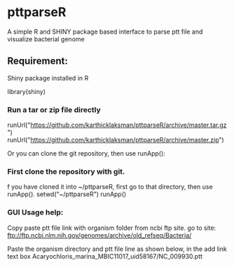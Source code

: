 pttparseR
=========

A simple R and SHINY package based interface to parse ptt file and visualize bacterial genome


## Requirement:

Shiny package installed in R

library(shiny)


### Run a tar or zip file directly
runUrl("https://github.com/karthicklaksman/pttparseR/archive/master.tar.gz")
runUrl("https://github.com/karthicklaksman/pttparseR/archive/master.zip")

Or you can clone the git repository, then use runApp():

### First clone the repository with git. 
f you have cloned it into ~/pttparseR, first go to that directory, then use runApp().
setwd("~/pttparseR")
runApp()


### GUI Usage help:

Copy paste ptt file link with organism folder from ncbi ftp site.
go to site: ftp://ftp.ncbi.nlm.nih.gov/genomes/archive/old_refseq/Bacteria/

Paste the organism directory and ptt file line as shown below, in the add link text box
Acaryochloris_marina_MBIC11017_uid58167/NC_009930.ptt


